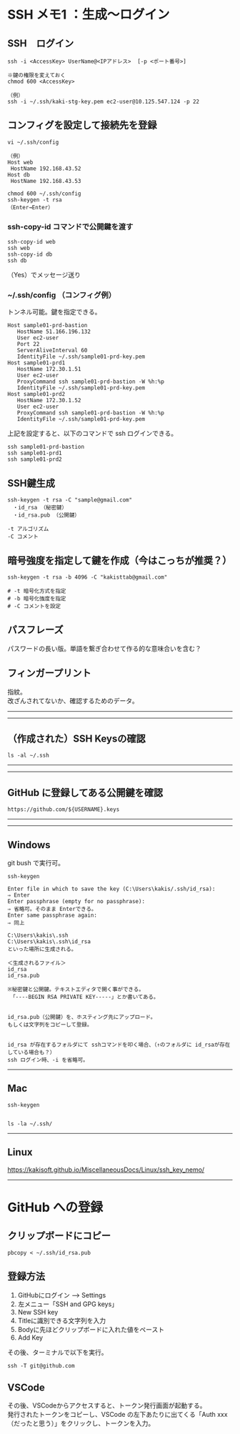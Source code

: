 # SSH メモ1 ：生成～ログイン

## SSH　ログイン
```
ssh -i <AccessKey> UserName@<IPアドレス>  [-p <ポート番号>]  

※鍵の権限を変えておく
chmod 600 <AccessKey>

（例）
ssh -i ~/.ssh/kaki-stg-key.pem ec2-user@10.125.547.124 -p 22
```

## コンフィグを設定して接続先を登録
```
vi ~/.ssh/config

（例）
Host web
 HostName 192.168.43.52
Host db
 HostName 192.168.43.53
```
```
chmod 600 ~/.ssh/config
ssh-keygen -t rsa
（Enter→Enter）
```


### ssh-copy-id コマンドで公開鍵を渡す
```
ssh-copy-id web
ssh web
ssh-copy-id db
ssh db
```
（Yes）でメッセージ送り


### ~/.ssh/config （コンフィグ例）
トンネル可能。鍵を指定できる。
```
Host sample01-prd-bastion
   HostName 51.166.196.132
   User ec2-user
   Port 22
   ServerAliveInterval 60
   IdentityFile ~/.ssh/sample01-prd-key.pem
Host sample01-prd1
   HostName 172.30.1.51
   User ec2-user
   ProxyCommand ssh sample01-prd-bastion -W %h:%p
   IdentityFile ~/.ssh/sample01-prd-key.pem
Host sample01-prd2
   HostName 172.30.1.52
   User ec2-user
   ProxyCommand ssh sample01-prd-bastion -W %h:%p
   IdentityFile ~/.ssh/sample01-prd-key.pem
```
上記を設定すると、以下のコマンドで ssh ログインできる。

```
ssh sample01-prd-bastion
ssh sample01-prd1
ssh sample01-prd2
```


## SSH鍵生成
```
ssh-keygen -t rsa -C "sample@gmail.com"
　・id_rsa （秘密鍵）
　・id_rsa.pub （公開鍵）

-t アルゴリズム
-C コメント
```

## 暗号強度を指定して鍵を作成（今はこっちが推奨？）
```
ssh-keygen -t rsa -b 4096 -C "kakisttab@gmail.com"

# -t 暗号化方式を指定
# -b 暗号化強度を指定
# -C コメントを設定 

```

## パスフレーズ
パスワードの長い版。単語を繋ぎ合わせて作る的な意味合いを含む？


## フィンガープリント
指紋。  
改ざんされてないか、確認するためのデータ。

______________________________________________________________________
______________________________________________________________________
## （作成された）SSH Keysの確認
```
ls -al ~/.ssh
```

______________________________________________________________________
______________________________________________________________________
## GitHub に登録してある公開鍵を確認
```
https://github.com/${USERNAME}.keys
```

______________________________________________________________________
______________________________________________________________________

## Windows
git bush で実行可。
```
ssh-keygen

Enter file in which to save the key (C:\Users\kakis/.ssh/id_rsa):
⇒ Enter
Enter passphrase (empty for no passphrase):
⇒ 省略可。そのまま Enterできる。
Enter same passphrase again:
⇒ 同上

C:\Users\kakis\.ssh
C:\Users\kakis\.ssh\id_rsa
といった場所に生成される。

＜生成されるファイル＞
id_rsa
id_rsa.pub

※秘密鍵と公開鍵。テキストエディタで開く事ができる。
　「----BEGIN RSA PRIVATE KEY-----」とか書いてある。


id_rsa.pub（公開鍵）を、ホスティング先にアップロード。
もしくは文字列をコピーして登録。


id_rsa が存在するフォルダにて sshコマンドを叩く場合、（↑のフォルダに id_rsaが存在している場合も？）
ssh ログイン時、-i を省略可。

```


______________________________________________________________________
## Mac
```
ssh-keygen


ls -la ~/.ssh/
```

______________________________________________________________________


## Linux
https://kakisoft.github.io/MiscellaneousDocs/Linux/ssh_key_nemo/



______________________________________________________________________

# GitHub への登録

## クリップボードにコピー
```
pbcopy < ~/.ssh/id_rsa.pub
```

## 登録方法
 1. GitHubにログイン --> Settings
 2. 左メニュー「SSH and GPG keys」
 3. New SSH key
 4. Titleに識別できる文字列を入力
 5. Bodyに先ほどクリップボードに入れた値をペースト
 6. Add Key


 その後、ターミナルで以下を実行。  
 ```
 ssh -T git@github.com
 ```

## VSCode
その後、VSCodeからアクセスすると、トークン発行画面が起動する。  
発行されたトークンをコピーし、VSCode の左下あたりに出てくる「Auth xxx（だったと思う）」をクリックし、トークンを入力。   


